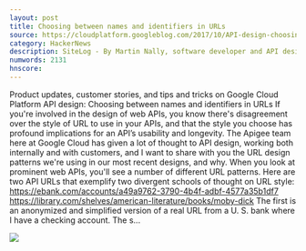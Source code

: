 ```yaml
---
layout: post
title: Choosing between names and identifiers in URLs
source: https://cloudplatform.googleblog.com/2017/10/API-design-choosing-between-names-and-identifiers-in-URLs.html
category: HackerNews
description: SiteLog - By Martin Nally, software developer and API designer   If you're involved in the design of web APIs, you know there's disagreement over the ...
numwords: 2131
hnscore: 
---
```


Product updates, customer stories, and tips and tricks on Google Cloud Platform  API design: Choosing between names and identifiers in URLs  If you're involved in the design of web APIs, you know there's disagreement over the style of URL to use in your APIs, and that the style you choose has profound implications for an API’s usability and longevity. The Apigee team here at Google Cloud has given a lot of thought to API design, working both internally and with customers, and I want to share with you the URL design patterns we're using in our most recent designs, and why.  When you look at prominent web APIs, you'll see a number of different URL patterns.  Here are two API URLs that exemplify two divergent schools of thought on URL style:  https://ebank.com/accounts/a49a9762-3790-4b4f-adbf-4577a35b1df7  https://library.com/shelves/american-literature/books/moby-dick  The first is an anonymized and simplified version of a real URL from a U. S. bank where I have a checking account. The s...

![](https://3.bp.blogspot.com/-m90zG1Qb7vc/Vel5wAn_isI/AAAAAAAARGE/iSOuuYWUXUA/s1600-r/CloudPlatform_128px_Retina.png)
<!--description-->